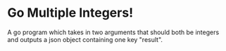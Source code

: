 # Go Multiple Integers!

A go program which takes in two arguments that should both be integers and outputs a json object containing one key "result".
